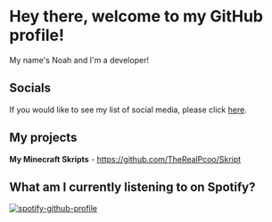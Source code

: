 # Hey there, welcome to my GitHub profile!
My name's Noah and I'm a developer!
## Socials
If you would like to see my list of social media, please click [here](https://pcoo.link).
## My projects
**My Minecraft Skripts** - https://github.com/TheRealPcoo/Skript
## What am I currently listening to on Spotify?
[![spotify-github-profile](https://spotify-github-profile.kittinanx.com/api/view?uid=31guaufygk5o3f5thmtqmztaot4q&cover_image=true&theme=default&show_offline=false&background_color=121212&interchange=true)](https://spotify-github-profile.kittinanx.com/api/view?uid=31guaufygk5o3f5thmtqmztaot4q&redirect=true)
